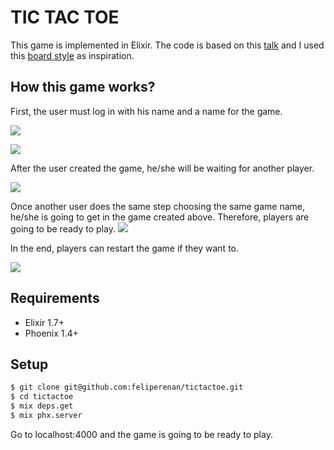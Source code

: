 # TIC TAC TOE
This game is implemented in Elixir. The code is based on this [talk](https://speakerdeck.com/ventsislaf/building-multiplayer-real-time-game-with-elixir-and-phoenix) and I used this [board style](https://codepen.io/ziga-miklic/pen/Fagmh) as inspiration.

## How this game works?

First, the user must log in with his name and a name for the game.

![](https://github.com/feliperenan/tictactoe/blob/master/screenshots/1-log-in.png)

![](https://github.com/feliperenan/tictactoe/blob/master/screenshots/2-game-name.png)

After the user created the game, he/she will be waiting for another player.

![](https://github.com/feliperenan/tictactoe/blob/master/screenshots/3-waiting-player.png)

Once another user does the same step choosing the same game name, he/she is going to get in the game created above. Therefore, players are going to be ready to play.
![](https://github.com/feliperenan/tictactoe/blob/master/screenshots/4-board.png)

In the end, players can restart the game if they want to.

![](https://github.com/feliperenan/tictactoe/blob/master/screenshots/5-end-game.png)

## Requirements
- Elixir 1.7+
- Phoenix 1.4+

## Setup
```bash
$ git clone git@github.com:feliperenan/tictactoe.git
$ cd tictactoe
$ mix deps.get
$ mix phx.server
```

Go to localhost:4000 and the game is going to be ready to play.
